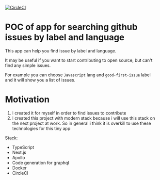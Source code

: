 [![CircleCI](https://circleci.com/gh/tabomors/issues-finder.svg?style=svg)](https://circleci.com/gh/tabomors/issues-finder)

# POC of app for searching github issues by label and language

This app can help you find issue by label and language.

It may be useful if you want to start contributing to open source, but can't find any simple issues.

For example you can choose `Javascript` lang and `good-first-issue` label and it will show you a list of issues.

# Motivation

1. I created it for myself in order to find issues to contribute
2. I created this project with modern stack because i will use this stack on the next project at work. So in general i think it is overkill to use these technologies for this tiny app

Stack:

- TypeScript
- Next.js
- Apollo
- Code generation for graphql
- Docker
- CircleCI
